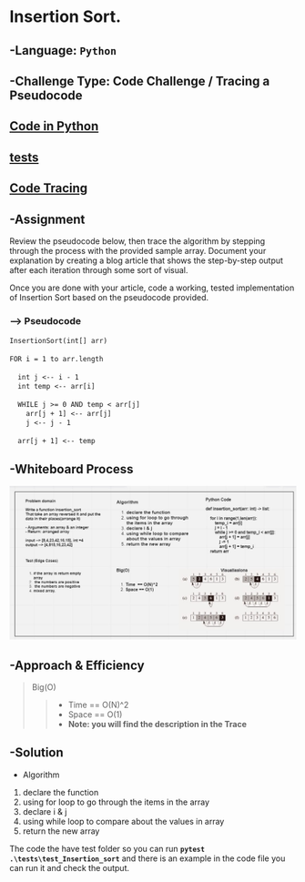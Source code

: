 # Insertion Sort.



## -Language: `Python`
## -Challenge Type:  Code Challenge / Tracing a Pseudocode 

## [Code in Python](https://github.com/mohammad-alshish/data-structures-and-algorithms/blob/main/Insertion_sort/Insertion_sort.py)
## [tests](https://github.com/mohammad-alshish/data-structures-and-algorithms/blob/main/tests/test_Insertion_sort.py)
## [Code Tracing](https://mohammad-alshish.github.io/data-structures-and-algorithms/Insertion_sort/Trace)

## -Assignment

Review the pseudocode below, then trace the algorithm by stepping through the process with the provided sample array. Document your explanation by creating a blog article that shows the step-by-step output after each iteration through some sort of visual.

Once you are done with your article, code a working, tested implementation of Insertion Sort based on the pseudocode provided.

### --> Pseudocode

    InsertionSort(int[] arr)

    FOR i = 1 to arr.length

      int j <-- i - 1
      int temp <-- arr[i]

      WHILE j >= 0 AND temp < arr[j]
        arr[j + 1] <-- arr[j]
        j <-- j - 1

      arr[j + 1] <-- temp

## -Whiteboard Process

 ![WHITEBOARD](cc21.jpg)

## -Approach & Efficiency

>Big(O)
>>- Time  == O(N)^2
>>- Space == O(1)
>>- **Note: you will find the description in the Trace**

## -Solution
- Algorithm
1. declare the function
2. using for loop to go through the items in the array
3. declare i & j
4. using while loop to compare about the values in array 
5. return the new array

The code the have test folder so you can run **`pytest .\tests\test_Insertion_sort`** and there is an example in the code file you can run it and check the output.